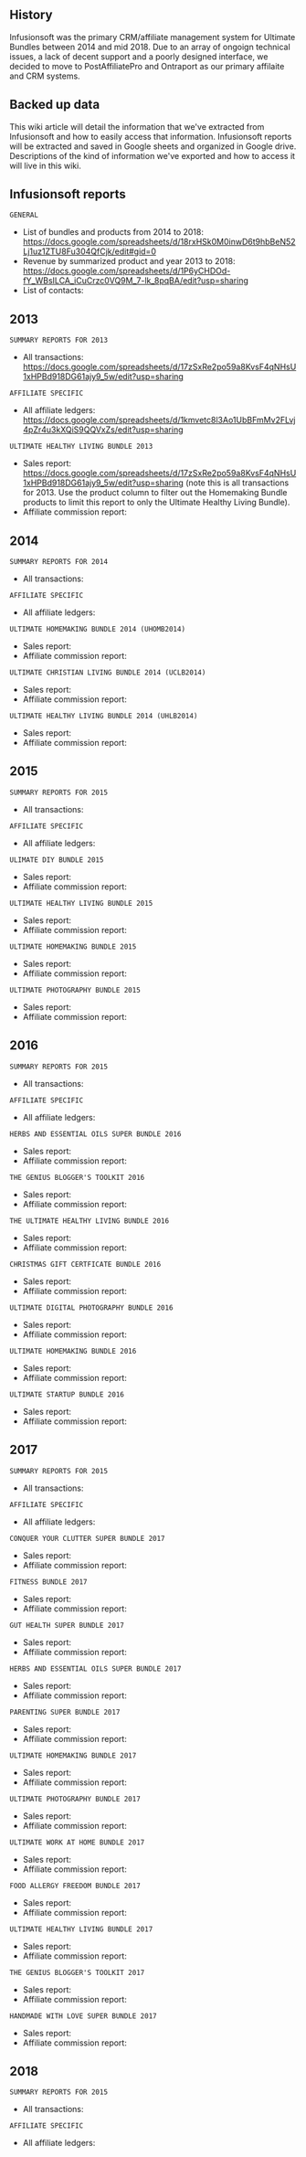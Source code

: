 <!-- TITLE: Infusionsoft -->

## History
Infusionsoft was the primary CRM/affiliate management system for Ultimate Bundles between 2014 and mid 2018.  Due to an array of ongoign technical issues, a lack of decent support and a poorly designed interface, we decided to move to PostAffiliatePro and Ontraport as our primary affilaite and CRM systems.

## Backed up data
This wiki article will detail the information that we've extracted from Infusionsoft and how to easily access that information.  Infusionsoft reports will be extracted and saved in Google sheets and organized in Google drive.  Descriptions of the kind of information we've exported and how to access it will live in this wiki.

## Infusionsoft reports
`GENERAL`
* List of bundles and products from 2014 to 2018: https://docs.google.com/spreadsheets/d/18rxHSk0M0inwD6t9hbBeN52Lj1uz1ZTU8Fu304QfCjk/edit#gid=0
* Revenue by summarized product and year 2013 to 2018: https://docs.google.com/spreadsheets/d/1P6yCHDOd-fY_WBsILCA_iCuCrzc0VQ9M_7-lk_8pqBA/edit?usp=sharing
* List of contacts: 

## 2013
`SUMMARY REPORTS FOR 2013`
* All transactions:  https://docs.google.com/spreadsheets/d/17zSxRe2po59a8KvsF4qNHsU1xHPBd918DG61ajy9_5w/edit?usp=sharing

`AFFILIATE SPECIFIC`
* All affiliate ledgers: https://docs.google.com/spreadsheets/d/1kmvetc8l3Ao1UbBFmMv2FLvj4pZr4u3kXQiS9QQVxZs/edit?usp=sharing

`ULTIMATE HEALTHY LIVING BUNDLE 2013`
* Sales report: https://docs.google.com/spreadsheets/d/17zSxRe2po59a8KvsF4qNHsU1xHPBd918DG61ajy9_5w/edit?usp=sharing (note this is all transactions for 2013.  Use the product column to filter out the Homemaking Bundle products to limit this report to only the Ultimate Healthy Living Bundle).
* Affiliate commission report: 

## 2014

`SUMMARY REPORTS FOR 2014`
* All transactions:

`AFFILIATE SPECIFIC`
* All affiliate ledgers: 	

`ULTIMATE HOMEMAKING BUNDLE 2014 (UHOMB2014)`
* Sales report: 
* Affiliate commission report: 

`ULTIMATE CHRISTIAN LIVING BUNDLE 2014 (UCLB2014)`
* Sales report: 
* Affiliate commission report: 

`ULTIMATE HEALTHY LIVING BUNDLE 2014 (UHLB2014) `
* Sales report: 
* Affiliate commission report: 

## 2015
`SUMMARY REPORTS FOR 2015`
* All transactions:

`AFFILIATE SPECIFIC`
* All affiliate ledgers: 	

`ULIMATE DIY BUNDLE 2015 `
* Sales report: 
* Affiliate commission report: 

`ULTIMATE HEALTHY LIVING BUNDLE 2015`
* Sales report: 
* Affiliate commission report: 

`ULTIMATE HOMEMAKING BUNDLE 2015`
* Sales report: 
* Affiliate commission report: 

`ULTIMATE PHOTOGRAPHY BUNDLE 2015`
* Sales report: 
* Affiliate commission report: 

## 2016
`SUMMARY REPORTS FOR 2015`
* All transactions:

`AFFILIATE SPECIFIC`
* All affiliate ledgers: 	

`HERBS AND ESSENTIAL OILS SUPER BUNDLE 2016`
* Sales report: 
* Affiliate commission report:

`THE GENIUS BLOGGER'S TOOLKIT 2016`
* Sales report: 
* Affiliate commission report:

`THE ULTIMATE HEALTHY LIVING BUNDLE 2016`
* Sales report: 
* Affiliate commission report:

`CHRISTMAS GIFT CERTFICATE BUNDLE 2016`
* Sales report: 
* Affiliate commission report:

`ULTIMATE DIGITAL PHOTOGRAPHY BUNDLE 2016`
* Sales report: 
* Affiliate commission report:

`ULTIMATE HOMEMAKING BUNDLE 2016`
* Sales report: 
* Affiliate commission report:

`ULTIMATE STARTUP BUNDLE 2016`
* Sales report: 
* Affiliate commission report:

## 2017
`SUMMARY REPORTS FOR 2015`
* All transactions:

`AFFILIATE SPECIFIC`
* All affiliate ledgers:

`CONQUER YOUR CLUTTER SUPER BUNDLE 2017`
* Sales report: 
* Affiliate commission report:

`FITNESS BUNDLE 2017`
* Sales report: 
* Affiliate commission report:

`GUT HEALTH SUPER BUNDLE 2017`
* Sales report: 
* Affiliate commission report:

`HERBS AND ESSENTIAL OILS SUPER BUNDLE 2017`
* Sales report: 
* Affiliate commission report:

`PARENTING SUPER BUNDLE 2017`
* Sales report: 
* Affiliate commission report:

`ULTIMATE HOMEMAKING BUNDLE 2017`
* Sales report: 
* Affiliate commission report:

`ULTIMATE PHOTOGRAPHY BUNDLE 2017`
* Sales report: 
* Affiliate commission report:

`ULTIMATE WORK AT HOME BUNDLE 2017`
* Sales report: 
* Affiliate commission report:

`FOOD ALLERGY FREEDOM BUNDLE 2017`
* Sales report: 
* Affiliate commission report:

`ULTIMATE HEALTHY LIVING BUNDLE 2017`
* Sales report: 
* Affiliate commission report:

`THE GENIUS BLOGGER'S TOOLKIT 2017`
* Sales report: 
* Affiliate commission report:

`HANDMADE WITH LOVE SUPER BUNDLE 2017`
* Sales report: 
* Affiliate commission report:

## 2018
`SUMMARY REPORTS FOR 2015`
* All transactions:

`AFFILIATE SPECIFIC`
* All affiliate ledgers: 	

